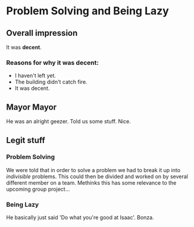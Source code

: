 Problem Solving and Being Lazy
=======

Overall impression
------

It was **decent**.

### Reasons for why it was decent:

* I haven't left yet.
* The building didn't catch fire.
* It was decent.

Mayor Mayor
------

He was an alright geezer. Told us some stuff. Nice.

Legit stuff
------

### Problem Solving

We were told that in order to solve a problem we had to break it up into *indivisible* problems.
This could then be divided and worked on by several different member on a team.
Methinks this has some relevance to the upcoming group project...

### Being Lazy

He basically just said 'Do what you're good at Isaac'. Bonza.


